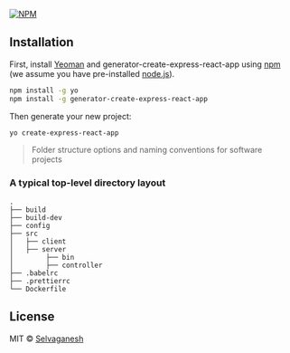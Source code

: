 

[![NPM](https://nodei.co/npm/generator-create-express-react-app.png)](https://nodei.co/npm/generator-create-express-react-app/)

## Installation

First, install [Yeoman](http://yeoman.io) and generator-create-express-react-app using [npm](https://www.npmjs.com/) (we assume you have pre-installed [node.js](https://nodejs.org/)).

```bash
npm install -g yo
npm install -g generator-create-express-react-app
```

Then generate your new project:

```bash
yo create-express-react-app
```

> Folder structure options and naming conventions for software projects

### A typical top-level directory layout

    .
    ├── build
    ├── build-dev
    ├── config
    ├── src
    │   ├── client
    │   ├── server
    │        ├── bin
    │        ├── controller
    ├── .babelrc
    ├── .prettierrc
    └── Dockerfile

## License

MIT © [Selvaganesh](https://ganny26.github.io/)
